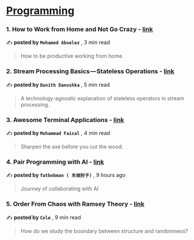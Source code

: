 
<h1><a href=https://medium.com/tag/programming/recommended target="_blank" rel="noopener noreferrer">Programming</a></h1>
<h3>1. How to Work from Home and Not Go Crazy - <a href=https://medium.com/@mohaboelez/how-to-work-from-home-and-not-go-crazy-289a6c1375cd?source=tag_recommended_feed---------0-84----------programming----------7cbf3970_eafd_4507_9a70_f14e40f69f48------- target="_blank" rel="noopener noreferrer">link</a></h3>

✍️ **posted by `Mohamed Aboelez`** <date> , 3 min read</date>

<blockquote>How to be productive working from home.</blockquote>

<h3>2. Stream Processing Basics — Stateless Operations - <a href=https://medium.com/event-driven-utopia/stream-processing-basics-stateless-operations-c6e86a8296e1?source=tag_recommended_feed---------1-107----------programming----------7cbf3970_eafd_4507_9a70_f14e40f69f48------- target="_blank" rel="noopener noreferrer">link</a></h3>

✍️ **posted by `Dunith Danushka`** <date> , 5 min read</date>

<blockquote>A technology-agnostic explanation of stateless operators in stream processing.</blockquote>

<h3>3. Awesome Terminal Applications - <a href=https://medium.com/gitconnected/awesome-terminal-applications-e4a06022dffa?source=tag_recommended_feed---------2-85----------programming----------7cbf3970_eafd_4507_9a70_f14e40f69f48------- target="_blank" rel="noopener noreferrer">link</a></h3>

✍️ **posted by `Mohammad Faisal`** <date> , 4 min read</date>

<blockquote>Sharpen the axe before you cut the wood.</blockquote>

<h3>4. Pair Programming with AI - <a href=https://medium.com/itnext/pair-programming-with-ai-d13457409816?source=tag_recommended_feed---------3-84----------programming----------7cbf3970_eafd_4507_9a70_f14e40f69f48------- target="_blank" rel="noopener noreferrer">link</a></h3>

✍️ **posted by `fatbobman ( 东坡肘子)`** <date> , 9 hours ago</date>

<blockquote>Journey of collaborating with AI</blockquote>

<h3>5. Order From Chaos with Ramsey Theory - <a href=https://medium.com/cantors-paradise/order-from-chaos-with-ramsey-theory-540fbfe26a5e?source=tag_recommended_feed---------4-107----------programming----------7cbf3970_eafd_4507_9a70_f14e40f69f48------- target="_blank" rel="noopener noreferrer">link</a></h3>

✍️ **posted by `Cole`** <date> , 9 min read</date>

<blockquote>How do we study the boundary between structure and randomness?</blockquote>

